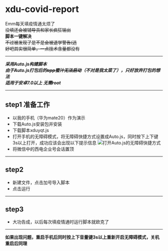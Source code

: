 # xdu-covid-report
Emm每天填疫情通太烦了  
~~没填还会被辅导员和家长疯狂输出~~  
**脚本一键解决**  
~~不过被发现了是不是会被退学警告(逃~~  
~~好吧其实很简单，一点技术含量都没有~~  
****
***采用Auto.js构建脚本***  
***由于Auto.js打包后的~~app蜜汁无法启动~~（不对是我太菜了），只好放弃打包的想法***  
***适用于安卓7.0以上***
***无需root***
****
## step1 准备工作
+  以我的手机（华为mate20）作为演示
+ 下载Auto.js安装包并安装
+ 下载脚本xduyqt.js
+ 打开手机的无障碍模式，将无障碍快捷方式设置成Auto.js，同时按下上下键3s以上打开，成功应该会出现以下提示信息
![打开Auto.js的无障碍快捷方式]()
+ 将微信中的西电企业号会话置顶
****
## step2
+ 新建文件，点击加号导入脚本
+ 点击运行
****
## step3
+ 大功告成，以后每次填疫情通时运行脚本就欧克了
****
**如果出现问题，重启手机后同时按上下音量键3s以上重新开启无障碍模式，关机重启后同理**
